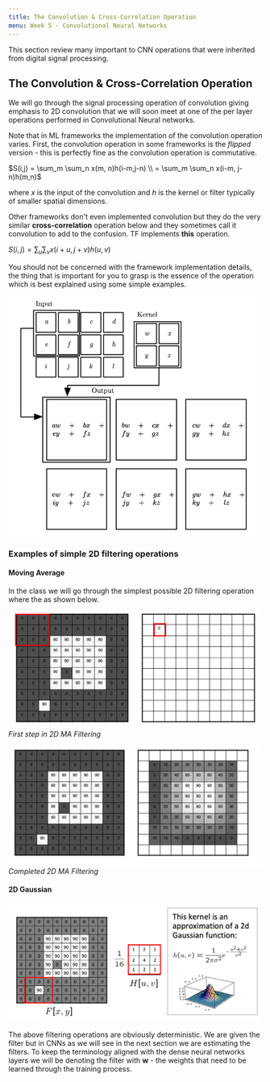 ```yaml
---
title: The Convolution & Cross-Correlation Operation
menu: Week 5 - Convolutional Neural Networks
---
```


This section review many important to CNN operations that were inherited from digital signal processing.

## The Convolution & Cross-Correlation Operation

We will go through the signal processing operation of convolution giving emphasis to 2D convolution that we will soon meet at one of the per layer operations performed in Convolutional Neural networks.

Note that in ML frameworks the implementation of the convolution operation varies. First, the convolution operation in some frameworks is the *flipped* version - this is perfectly fine as the convolution operation is commutative. 

$S(i,j) = \sum_m \sum_n x(m, n)h(i-m,j-n) \\
          = \sum_m \sum_n x(i-m, j-n)h(m,n)$

where $x$ is the input of the convolution and $h$ is the kernel or filter typically of smaller spatial dimensions. 

Other frameworks don't even implemented convolution but they do the very similar **cross-correlation** operation below and they sometimes call it convolution to add to the confusion. TF implements **this** operation.

$S(i,j) = \sum_u \sum_v x(i+u, j+v)h(u,v)$

You should not be concerned with the framework implementation details, the thing that is important for you to grasp is the essence of the operation which is best explained using some simple examples. 

![convolution](images/convolution.png)

### Examples of simple 2D filtering operations

#### Moving Average

In the class we will go through the simplest possible 2D filtering operation where the as shown below. 

![ma-filter-a](images/ma-filter-a.png)
*First step in 2D MA Filtering*

![ma-filter-b](images/ma-filter-b.png)
*Completed 2D MA Filtering*

#### 2D Gaussian

![2d-gaussian-filter](images/2d-gaussian-filter.png)

The above filtering operations are obviously deterministic. We are given the filter but in CNNs as we will see in the next section we are estimating the filters. To keep the terminology aligned with the dense neural networks layers we will be denoting the filter with $\mathbf w$ - the weights that need to be learned through the training process. 